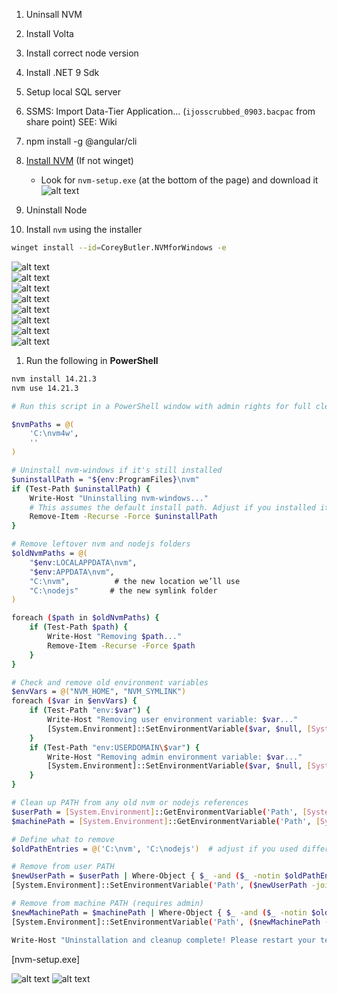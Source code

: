 1. Uninsall NVM
2. Install Volta
3. Install correct node version
4. Install .NET 9 Sdk
5. Setup local SQL server
6. SSMS: Import Data-Tier Application... (`ijosscrubbed_0903.bacpac` from share point) SEE: Wiki
7. npm install -g @angular/cli
 


1. [Install NVM] (If not winget) 
   - Look for `nvm-setup.exe` (at the bottom of the page) and download it  
     ![alt text](nvm.download.exe.png)  
2. Uninstall Node
3. Install `nvm` using the installer
```sh
winget install --id=CoreyButler.NVMforWindows -e
```
![alt text](nmv.0.png)  
![alt text](nvm.1.png)  
![alt text](nvm.2.png)  
![alt text](nvm.3.png)  
![alt text](nvm.4.png)  
![alt text](nvm.5.png)  
![alt text](nvm.6.png)  
![alt text](nvm.7.png)  

1. Run the following in **PowerShell**
```sh
nvm install 14.21.3
nvm use 14.21.3
```


```sh
# Run this script in a PowerShell window with admin rights for full cleanup. Some steps will also work as a normal user.

$nvmPaths = @(
    'C:\nvm4w',
    ''
)

# Uninstall nvm-windows if it's still installed
$uninstallPath = "${env:ProgramFiles}\nvm"
if (Test-Path $uninstallPath) {
    Write-Host "Uninstalling nvm-windows..."
    # This assumes the default install path. Adjust if you installed it elsewhere.
    Remove-Item -Recurse -Force $uninstallPath
}

# Remove leftover nvm and nodejs folders
$oldNvmPaths = @(
    "$env:LOCALAPPDATA\nvm",
    "$env:APPDATA\nvm",
    "C:\nvm",          # the new location we’ll use
    "C:\nodejs"       # the new symlink folder
)

foreach ($path in $oldNvmPaths) {
    if (Test-Path $path) {
        Write-Host "Removing $path..."
        Remove-Item -Recurse -Force $path
    }
}

# Check and remove old environment variables
$envVars = @("NVM_HOME", "NVM_SYMLINK")
foreach ($var in $envVars) {
    if (Test-Path "env:$var") {
        Write-Host "Removing user environment variable: $var..."
        [System.Environment]::SetEnvironmentVariable($var, $null, [System.EnvironmentVariableTarget]::User)
    }
    if (Test-Path "env:USERDOMAIN\$var") {
        Write-Host "Removing admin environment variable: $var..."
        [System.Environment]::SetEnvironmentVariable($var, $null, [System.EnvironmentVariableTarget]::Machine)
    }
}

# Clean up PATH from any old nvm or nodejs references
$userPath = [System.Environment]::GetEnvironmentVariable('Path', [System.EnvironmentVariableTarget]::User) -split ';'
$machinePath = [System.Environment]::GetEnvironmentVariable('Path', [System.EnvironmentVariableTarget]::Machine) -split ';'

# Define what to remove
$oldPathEntries = @('C:\nvm', 'C:\nodejs')  # adjust if you used different paths

# Remove from user PATH
$newUserPath = $userPath | Where-Object { $_ -and ($_ -notin $oldPathEntries) }
[System.Environment]::SetEnvironmentVariable('Path', ($newUserPath -join ';'), [System.EnvironmentVariableTarget]::User)

# Remove from machine PATH (requires admin)
$newMachinePath = $machinePath | Where-Object { $_ -and ($_ -notin $oldPathEntries) }
[System.Environment]::SetEnvironmentVariable('Path', ($newMachinePath -join ';'), [System.EnvironmentVariableTarget]::Machine)

Write-Host "Uninstallation and cleanup complete! Please restart your terminal to see the changes."

```

[Install NVM]: https://github.com/coreybutler/nvm-windows/releases/latest
[nvm-setup.exe]


![alt text](image.png)
![alt text](image-1.png)